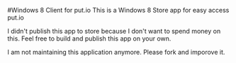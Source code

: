 #Windows 8 Client for put.io
This is a Windows 8 Store app for easy access put.io

I didn't publish this app to store because I don't want to spend money
on this. Feel free to build and publish this app on your own.

I am not maintaining this application anymore. Please fork and imporove
it.
